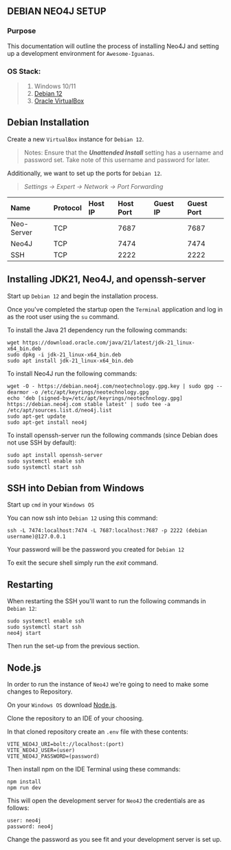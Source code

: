 ## DEBIAN NEO4J SETUP
### Purpose
This documentation will outline the process of installing Neo4J and setting up a development environment for `Awesome-Iguanas`.

### OS Stack:
> 1. Windows 10/11 
> 2. [Debian 12](https://www.debian.org)
> 3. [Oracle VirtualBox](https://www.oracle.com/virtualization/technologies/vm/downloads/virtualbox-downloads.html)

## Debian Installation
Create a new `VirtualBox` instance for `Debian 12`. 
> Notes: Ensure that the <b><i>Unattended Install</i></b> setting has a username and password set.
>        Take note of this username and password for later.

Additionally, we want to set up the ports for `Debian 12`.
> <i>Settings -> Expert -> Network -> Port Forwarding</i> 

| Name          | Protocol | Host IP | Host Port | Guest IP | Guest Port |
|:--------------|:---------|:--------|:----------|:---------|:-----------|
| Neo-Server    | TCP      |         | 7687      |          | 7687       |
| Neo4J         | TCP      |         | 7474      |          | 7474       |
| SSH           | TCP      |         | 2222      |          | 2222       |

## Installing JDK21, Neo4J, and openssh-server 
Start up `Debian 12` and begin the installation process.

Once you've completed the startup open the `Terminal` application and log in as the root user using the `su` command.

To install the Java 21 dependency run the following commands:

```
wget https://download.oracle.com/java/21/latest/jdk-21_linux-x64_bin.deb  
sudo dpkg -i jdk-21_linux-x64_bin.deb  
sudo apt install jdk-21_linux-x64_bin.deb  
```

To install Neo4J run the following commands:

```
wget -O - https://debian.neo4j.com/neotechnology.gpg.key | sudo gpg --dearmor -o /etc/apt/keyrings/neotechnology.gpg  
echo 'deb [signed-by=/etc/apt/keyrings/neotechnology.gpg] https://debian.neo4j.com stable latest' | sudo tee -a /etc/apt/sources.list.d/neo4j.list  
sudo apt-get update  
sudo apt-get install neo4j  
```

To install openssh-server run the following commands (since Debian does not use SSH by default):

```
sudo apt install openssh-server  
sudo systemctl enable ssh  
sudo systemctl start ssh
```

## SSH into Debian from Windows
Start up `cmd` in your `Windows OS` 

You can now ssh into `Debian 12` using this command:

```
ssh -L 7474:localhost:7474 -L 7687:localhost:7687 -p 2222 (debian username)@127.0.0.1
```

Your password will be the password you created for `Debian 12`

To exit the secure shell simply run the <i>exit</i> command.

## Restarting
When restarting the SSH you'll want to run the following commands in `Debian 12`:

```
sudo systemctl enable ssh
sudo systemctl start ssh
neo4j start
```

Then run the set-up from the previous section.

## Node.js
In order to run the instance of `Neo4J` we're going to need to make some changes to Repository.

On your `Windows OS` download [Node.js](https://nodejs.org/en).

Clone the repository to an IDE of your choosing.

In that cloned repository create an `.env` file with these contents:

```
VITE_NEO4J_URI=bolt://localhost:(port)
VITE_NEO4J_USER=(user)
VITE_NEO4J_PASSWORD=(password)
```

Then install npm on the IDE Terminal using these commands:

```
npm install
npm run dev
```

This will open the development server for `Neo4J` the credentials are as follows:

```
user: neo4j
password: neo4j
```

Change the password as you see fit and your development server is set up.




